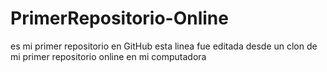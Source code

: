 # PrimerRepositorio-Online
es mi primer repositorio en GitHub
esta linea fue editada desde un clon de mi primer repositorio online  en mi computadora
